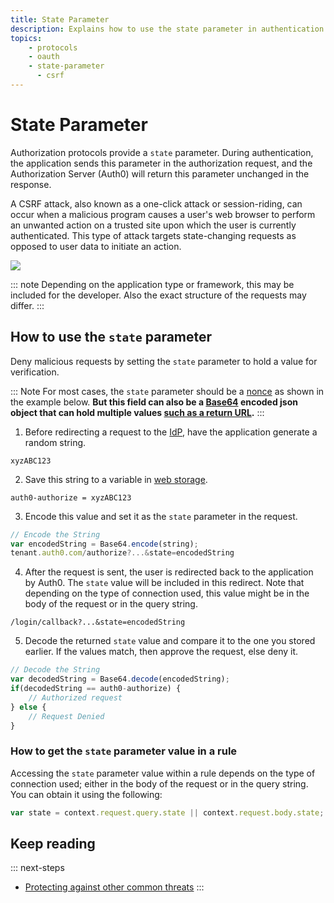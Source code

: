 ```yaml
---
title: State Parameter
description: Explains how to use the state parameter in authentication requests to help prevent CSRF attacks.
topics:
    - protocols
    - oauth
    - state-parameter
	  - csrf
---
```


# State Parameter

Authorization protocols provide a `state` parameter. During authentication, the application sends this parameter in the authorization request, and the Authorization Server (Auth0) will return this parameter unchanged in the response.

A CSRF attack, also known as a one-click attack or session-riding, can occur when a malicious program causes a user's web browser to perform an unwanted action on a trusted site upon which the user is currently authenticated. This type of attack targets state-changing requests as opposed to user data to initiate an action.

![](/media/articles/protocols/CSRF_Diagram.png)

::: note
Depending on the application type or framework, this may be included for the developer. Also the exact structure of the requests may differ.
:::

## How to use the `state` parameter

Deny malicious requests by setting the `state` parameter to hold a value for verification.

::: Note
For most cases, the `state` parameter should be a [nonce](https://en.wikipedia.org/wiki/Cryptographic_nonce) as shown in the example below.  **But this field can also be a [Base64](https://en.wikipedia.org/wiki/Base64) encoded json object that can hold multiple values [such as a return URL](/tutorials/redirecting-users).**
:::

1. Before redirecting a request to the [IdP](/identityproviders), have the application generate a random string.

```text
xyzABC123
```

2. Save this string to a variable in [web storage](/security/store-tokens#web-storage-localstorage-sessionstorage-).

```text
auth0-authorize = xyzABC123
```

3. Encode this value and set it as the `state` parameter in the request.

```js
// Encode the String
var encodedString = Base64.encode(string);
tenant.auth0.com/authorize?...&state=encodedString
```

4. After the request is sent, the user is redirected back to the application by Auth0. The `state` value will be included in this redirect. Note that depending on the type of connection used, this value might be in the body of the request or in the query string.

```text
/login/callback?...&state=encodedString
```

5.  Decode the returned `state` value and compare it to the one you stored earlier. If the values match, then approve the request, else deny it.

```js
// Decode the String
var decodedString = Base64.decode(encodedString);
if(decodedString == auth0-authorize) {
	// Authorized request
} else {
	// Request Denied
}
```

### How to get the `state` parameter value in a rule

Accessing the `state` parameter value within a rule depends on the type of connection used; either in the body of the request or in the query string. You can obtain it using the following:

```js
var state = context.request.query.state || context.request.body.state;
```

## Keep reading

::: next-steps
* [Protecting against other common threats](/security/common-threats)
:::
